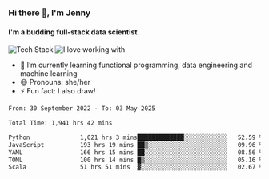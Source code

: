 ### Hi there 👋, I'm Jenny
#### I'm a budding full-stack data scientist

![Tech Stack](https://github-readme-tech-stack.vercel.app/api/cards?title=Tech+Stack&fontFamily=sans-serif&lineCount=2&theme=catppuccin_mocha&line1=python%2Cpython%2C3776AB%3Bscala%2Cscala%2CDC322F%3Bterraform%2Cterraform%2C844FBA%3Bpostgresql%2Cpostgres%2C4169E1%3B&line2=amazonwebservices%2Caws%2Cf5e0dc%3Bgooglecloud%2Cgcp%2C4285F4%3Bdocker%2Cdocker%2C2496ED%3Bpulumi%2Cpulumi%2C8A3391%3B)
![I love working with](https://github-readme-tech-stack.vercel.app/api/cards?title=I+love+working+with&fontFamily=san-serif&lineCount=3&theme=catppuccin_mocha&bg=%231e1e2e&badge=%23181825&border=%236c7086&titleColor=%2394e2d5&line1=fastapi%2Cfastapi%2C009688%3Bpydantic%2Cpydantic%2CE92063%3Brye%2Crye%2Cf5e0dc%3B&line2=apachespark%2Cspark%2CE25A1C%3Bpytorch%2Ctorch%2CEE4C2C%3B&line3=starship%2Cstarship%2CDD0B78%3Blazyvim%2Clazyvim%2C2E7DE9%3Barchlinux%2Carch%2C1793D1%3B)


- 🌱 I’m currently learning functional programming, data engineering and machine learning
- 😄 Pronouns: she/her 
- ⚡ Fun fact: I also draw! 

<!--START_SECTION:waka-->

```txt
From: 30 September 2022 - To: 03 May 2025

Total Time: 1,941 hrs 42 mins

Python              1,021 hrs 3 mins█████████████░░░░░░░░░░░░   52.59 %
JavaScript          193 hrs 19 mins ██▒░░░░░░░░░░░░░░░░░░░░░░   09.96 %
YAML                166 hrs 15 mins ██░░░░░░░░░░░░░░░░░░░░░░░   08.56 %
TOML                100 hrs 14 mins █▒░░░░░░░░░░░░░░░░░░░░░░░   05.16 %
Scala               51 hrs 51 mins  ▓░░░░░░░░░░░░░░░░░░░░░░░░   02.67 %
```

<!--END_SECTION:waka-->
